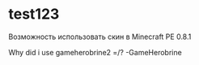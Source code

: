 # test123

Возможность использовать скин в Minecraft PE 0.8.1


Why did i use gameherobrine2 =/? -GameHerobrine
